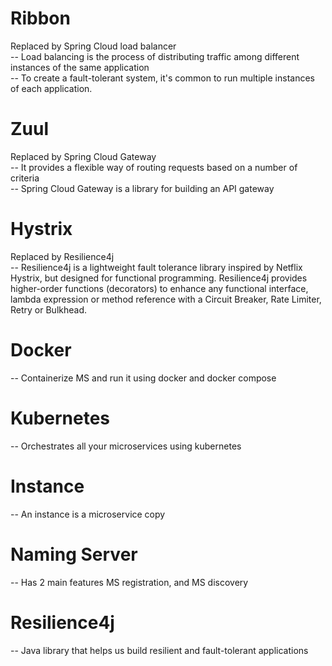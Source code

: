 # Ribbon
Replaced by Spring Cloud load balancer  
--  Load balancing is the process of distributing traffic among different instances of the same application  
--  To create a fault-tolerant system, it's common to run multiple instances of each application.  

# Zuul  
Replaced by Spring Cloud Gateway  
--  It provides a flexible way of routing requests based on a number of criteria  
--  Spring Cloud Gateway is a library for building an API gateway

# Hystrix  
Replaced by Resilience4j  
--  Resilience4j is a lightweight fault tolerance library inspired by Netflix Hystrix, but designed for functional programming. Resilience4j provides higher-order functions (decorators) to enhance any functional interface, lambda expression or method reference with a Circuit Breaker, Rate Limiter, Retry or Bulkhead.  

# Docker  
--  Containerize MS and run it using docker and docker compose  

# Kubernetes  
--  Orchestrates all your microservices using kubernetes  

# Instance  
--  An instance is a microservice copy  

# Naming Server    
--  Has 2 main features MS registration, and MS discovery  

# Resilience4j  
-- Java library that helps us build resilient and fault-tolerant applications       




